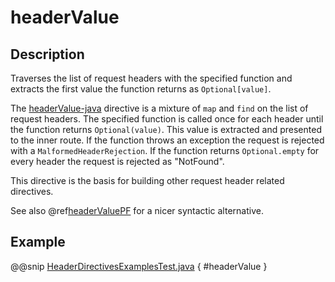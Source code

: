 <a id="headervalue-java"></a>
# headerValue

## Description

Traverses the list of request headers with the specified function and extracts the first value the function returns as
`Optional[value]`.

The [headerValue-java](#headervalue-java) directive is a mixture of `map` and `find` on the list of request headers. The specified function
is called once for each header until the function returns `Optional(value)`. This value is extracted and presented to the
inner route. If the function throws an exception the request is rejected with a `MalformedHeaderRejection`. If the
function returns `Optional.empty` for every header the request is rejected as "NotFound".

This directive is the basis for building other request header related directives.

See also @ref[headerValuePF](headerValuePF.md#headervaluepf-java) for a nicer syntactic alternative.

## Example

@@snip [HeaderDirectivesExamplesTest.java](../../../../../../../test/java/docs/http/javadsl/server/directives/HeaderDirectivesExamplesTest.java) { #headerValue }